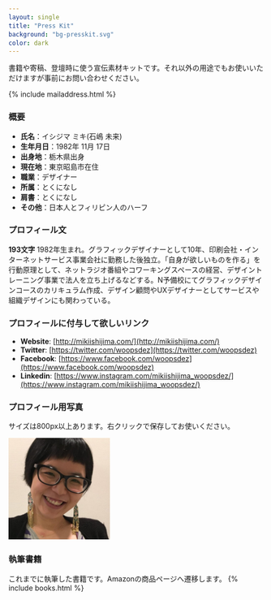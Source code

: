 ```yaml
---
layout: single
title: "Press Kit"
background: "bg-presskit.svg"
color: dark
---
```


書籍や寄稿、登壇時に使う宣伝素材キットです。それ以外の用途でもお使いいただけますが事前にお問い合わせください。

{% include mailaddress.html %}

### <i class="fa fa-list-ul"></i> 概要
* __氏名__：イシジマ ミキ(石嶋 未来)
* __生年月日__：1982年 11月 17日
* __出身地__：栃木県出身
* __現在地__：東京昭島市在住
* __職業__：デザイナー
* __所属__：とくになし
* __肩書__：とくになし
* __その他__：日本人とフィリピン人のハーフ

### <i class="fa fa-text-width"></i> プロフィール文
__193文字__ 1982年生まれ。グラフィックデザイナーとして10年、印刷会社・インターネットサービス事業会社に勤務した後独立。「自身が欲しいものを作る」を行動原理として、ネットラジオ番組やコワーキングスペースの経営、デザイントレーニング事業で法人を立ち上げるなどする。N予備校にてグラフィックデザインコースのカリキュラム作成、デザイン顧問やUXデザイナーとしてサービスや組織デザインにも関わっている。

### <i class="fas fa-address-card"></i> プロフィールに付与して欲しいリンク
* __Website__: [http://mikiishijima.com/](http://mikiishijima.com/)
* __Twitter__: [https://twitter.com/woopsdez](https://twitter.com/woopsdez)
* __Facebook__: [https://www.facebook.com/woopsdez](https://www.facebook.com/woopsdez)
* __Linkedin__: [https://www.instagram.com/mikiishijima_woopsdez/](https://www.instagram.com/mikiishijima_woopsdez/)

### <i class="fa fa-picture-o"></i> プロフィール用写真
サイズは800px以上あります。右クリックで保存してお使いください。
<div class="profile-photo">
	<img src="/assets/images/profile/mikiishijima-04.jpg" width="200" alt="">
</div>

### <i class="fa fa-book"></i> 執筆書籍
これまでに執筆した書籍です。Amazonの商品ページへ遷移します。
{% include books.html %}
